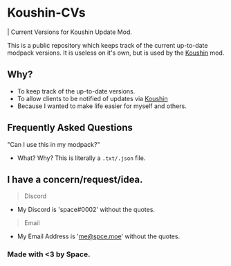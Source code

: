 # Koushin-CVs
| Current Versions for Koushin Update Mod.

This is a public repository which keeps track of the current up-to-date modpack versions.
It is useless on it's own, but is used by the [Koushin](https://github.com/owospace/Koushin) mod.

## Why?
 - To keep track of the up-to-date versions.
 - To allow clients to be notified of updates via [Koushin](https://github.com/owospace/Koushin)
 - Because I wanted to make life easier for myself and others.

## Frequently Asked Questions

"Can I use this in my modpack?"  
- What? Why? This is literally a `.txt/.json` file.

## I have a concern/request/idea.

> Discord
  - My Discord is 'space#0002' without the quotes.
> Email
  - My Email Address is 'me@spce.moe' without the quotes.

### Made with <3 by Space.
